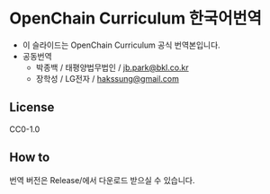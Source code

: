 # OpenChain Curriculum 한국어번역

- 이 슬라이드는 OpenChain Curriculum 공식 번역본입니다.
- 공동번역
	- 박종백 / 태평양법무법인 / jb.park@bkl.co.kr
	- 장학성 / LG전자 / hakssung@gmail.com

## License
CC0-1.0

## How to
번역 버전은 Release/에서 다운로드 받으실 수 있습니다.
